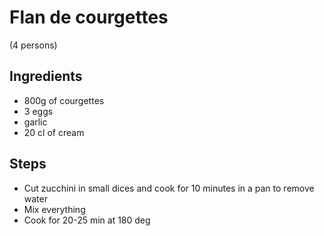 # Flan de courgettes

(4 persons)

## Ingredients

- 800g of courgettes
- 3 eggs
- garlic
- 20 cl of cream

## Steps

- Cut zucchini in small dices and cook for 10 minutes in a pan to remove water
- Mix everything
- Cook for 20-25 min at 180 deg
